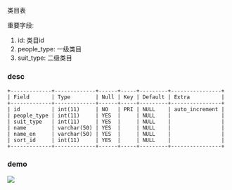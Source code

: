 类目表

重要字段:

1. id: 类目id
2. people_type: 一级类目
3. suit_type: 二级类目

### desc

```
+-------------+-------------+------+-----+---------+----------------+
| Field       | Type        | Null | Key | Default | Extra          |
+-------------+-------------+------+-----+---------+----------------+
| id          | int(11)     | NO   | PRI | NULL    | auto_increment |
| people_type | int(11)     | YES  |     | NULL    |                |
| suit_type   | int(11)     | YES  |     | NULL    |                |
| name        | varchar(50) | YES  |     | NULL    |                |
| name_en     | varchar(50) | YES  |     | NULL    |                |
| sort_id     | int(11)     | YES  |     | NULL    |                |
+-------------+-------------+------+-----+---------+----------------+
```

### demo

![](https://static.dingtalk.com/media/lALOs6xcCc0BBs0CAQ_513_262.png_620x10000q90g.jpg)